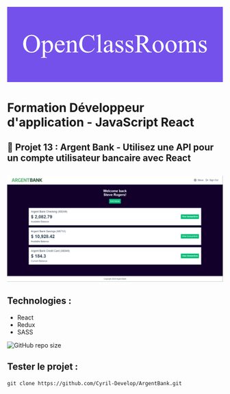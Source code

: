 ![formation](./assets/images/OpenClassRooms.png)

# Formation Développeur d'application - JavaScript React

## 📎 Projet 13 : Argent Bank - Utilisez une API pour un compte utilisateur bancaire avec React
## 

![Alt text](assets/images/profile.png)

## Technologies :

- React
- Redux
- SASS

![GitHub repo size](https://img.shields.io/github/repo-size/Cyril-Develop/ArgentBank?style=for-the-badge)

## Tester le projet :

```terminal
git clone https://github.com/Cyril-Develop/ArgentBank.git
```